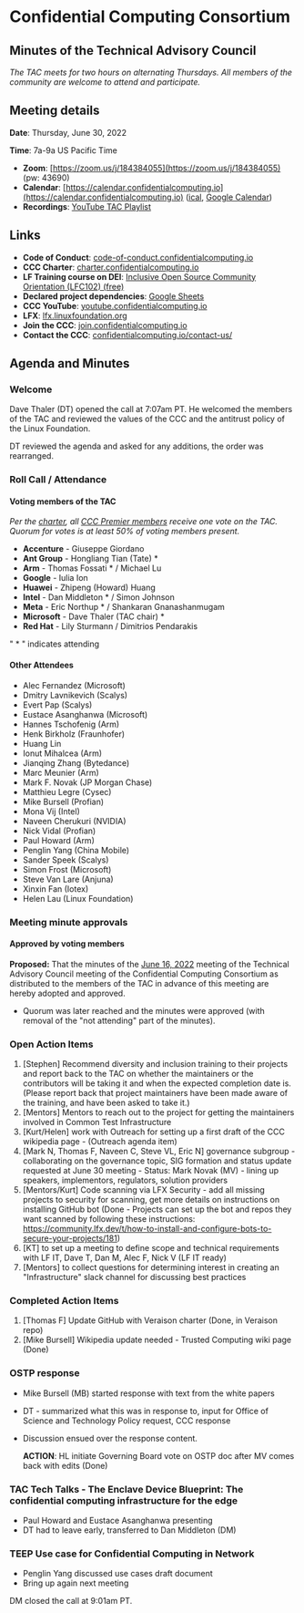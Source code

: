 # Confidential Computing Consortium 
## Minutes of the Technical Advisory Council 

*The TAC meets for two hours on alternating Thursdays. All members of the community are welcome to attend and participate.*

## Meeting details

**Date**: Thursday, June 30, 2022

**Time**: 7a-9a US Pacific Time

* **Zoom**: [https://zoom.us/j/184384055](https://zoom.us/j/184384055) (pw: 43690)
* **Calendar**: [https://calendar.confidentialcomputing.io](https://calendar.confidentialcomputing.io) ([ical](https://calendar.google.com/calendar/ical/c_c0pcihr7n2n1k3a38i32d9ag10%40group.calendar.google.com/public/basic.ics), [Google Calendar](https://calendar.google.com/calendar/u/0/r?cid=c_c0pcihr7n2n1k3a38i32d9ag10@group.calendar.google.com))
* **Recordings**: [YouTube TAC Playlist](https://www.youtube.com/playlist?list=PLmfkUJc39uMjaB_I1dYW72I44kr9QzG_B)

## Links

* **Code of Conduct**: [code-of-conduct.confidentialcomputing.io](https://code-of-conduct.confidentialcomputing.io)
* **CCC Charter**: [charter.confidentialcomputing.io](https://charter.confidentialcomputing.io)
* **LF Training course on DEI**: [Inclusive Open Source Community Orientation (LFC102) (free)](https://training.linuxfoundation.org/training/inclusive-open-source-community-orientation-lfc102/)
* **Declared project dependencies**: [Google Sheets](https://docs.google.com/spreadsheets/d/1UKnbbGWXYLjnPZsox3zmYo59nv3XSXjePfas5E2fER0/edit#gid=0)
* **CCC YouTube**: [youtube.confidentialcomputing.io](https://youtube.confidentialcomputing.io)
* **LFX**: [lfx.linuxfoundation.org](https://lfx.linuxfoundation.org)
* **Join the CCC**: [join.confidentialcomputing.io](https://join.confidentialcomputing.io)
* **Contact the CCC**: [confidentialcomputing.io/contact-us/](https://confidentialcomputing.io/contact-us/)

## Agenda and Minutes

### Welcome
Dave Thaler (DT) opened the call at 7:07am PT. He welcomed the members of the TAC and reviewed the values of the CCC and the antitrust policy of the Linux Foundation.

DT reviewed the agenda and asked for any additions, the order was rearranged.

### Roll Call / Attendance

#### Voting members of the TAC

*Per the [charter](https://charter.confidentialcomputing.io), all [CCC Premier members](https://confidentialcomputing.io/members/) receive one vote on the TAC. Quorum for votes is at least 50% of voting members present.*

* **Accenture** - Giuseppe Giordano
* **Ant Group** - Hongliang Tian (Tate) *
* **Arm** - Thomas Fossati * / Michael Lu
* **Google** - Iulia Ion
* **Huawei** - Zhipeng (Howard) Huang
* **Intel** - Dan Middleton * / Simon Johnson
* **Meta** - Eric Northup * / Shankaran Gnanashanmugam
* **Microsoft** - Dave Thaler (TAC chair) *
* **Red Hat** - Lily Sturmann / Dimitrios Pendarakis

" * " indicates attending

#### Other Attendees
* Alec Fernandez (Microsoft)
* Dmitry Lavnikevich (Scalys)
* Evert Pap (Scalys)
* Eustace Asanghanwa (Microsoft)
* Hannes Tschofenig (Arm)
* Henk Birkholz (Fraunhofer)
* Huang Lin
* Ionut Mihalcea (Arm)
* Jianqing Zhang (Bytedance)
* Marc Meunier (Arm)
* Mark F. Novak (JP Morgan Chase)
* Matthieu Legre (Cysec)
* Mike Bursell (Profian)
* Mona Vij (Intel)
* Naveen Cherukuri (NVIDIA)
* Nick Vidal (Profian)
* Paul Howard (Arm)
* Penglin Yang (China Mobile)
* Sander Speek (Scalys)
* Simon Frost (Microsoft)
* Steve Van Lare (Anjuna)
* Xinxin Fan (Iotex)
* Helen Lau (Linux Foundation)

### Meeting minute approvals
#### Approved by voting members

**Proposed:** That the minutes of the [June 16, 2022](https://github.com/confidential-computing/governance/blob/main/TAC/Meetings/2022/2022-06-16/CCC_TAC_Minutes-2022-06-16.md) meeting of the Technical Advisory Council meeting of the Confidential Computing Consortium as distributed to the members of the TAC in advance of this meeting are hereby adopted and approved.

 * Quorum was later reached and the minutes were approved (with removal of the "not attending" part of the minutes). 
 
### Open Action Items
1. [Stephen] Recommend diversity and inclusion training to their projects and report back to the TAC on whether the maintainers or the contributors will be taking it and when the expected completion date is.
(Please report back that project maintainers have been made aware of the training, and have been asked to take it.)
1. [Mentors] Mentors to reach out to the project for getting the maintainers involved in Common Test Infrastructure
1. [Kurt/Helen] work with Outreach for setting up a first draft of the CCC wikipedia page - (Outreach agenda item)
1. [Mark N, Thomas F, Naveen C, Steve VL, Eric N] governance subgroup - collaborating on the governance topic, SIG formation and status update requested at June 30 meeting - Status: Mark Novak (MV) - lining up speakers, implementors, regulators, solution providers
1. [Mentors/Kurt] Code scanning via LFX Security - add all missing projects to security for scanning, get more details on instructions on installing GitHub bot (Done - Projects can set up the bot and repos they want scanned by following these instructions: https://community.lfx.dev/t/how-to-install-and-configure-bots-to-secure-your-projects/181)
1. [KT] to set up a meeting to define scope and technical requirements with LF IT, Dave T, Dan M, Alec F, Nick V (LF IT ready)
1. [Mentors] to collect questions for determining interest in creating an "Infrastructure" slack channel for discussing best practices

### Completed Action Items
1. [Thomas F] Update GitHub with Veraison charter (Done, in Veraison repo)
2. [Mike Bursell] Wikipedia update needed - Trusted Computing wiki page (Done)

### OSTP response
* Mike Bursell (MB) started response with text from the white papers 
* DT - summarized what this was in response to, input for Office of Science and Technology Policy request, CCC response
* Discussion ensued over the response content. 

	**ACTION**: HL initiate Governing Board vote on OSTP doc after MV comes back with edits (Done)

### TAC Tech Talks - The Enclave Device Blueprint: The confidential computing infrastructure for the edge
* Paul Howard and Eustace Asanghanwa presenting
* DT had to leave early, transferred to Dan Middleton (DM)

### TEEP Use case for Confidential Computing in Network
* Penglin Yang discussed use cases draft document
* Bring up again next meeting
  
DM closed the call at 9:01am PT.
